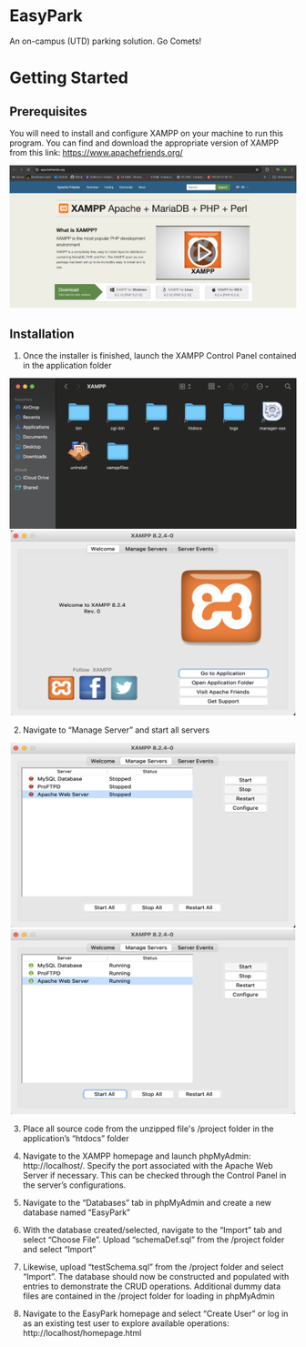 # EasyPark
An on-campus (UTD) parking solution. Go Comets!

# Getting Started 
## Prerequisites 

You will need to install and configure XAMPP on your machine to run this program. You can find and download the appropriate version of XAMPP from this link: https://www.apachefriends.org/

![xampp](data/images/xampp.png)

## Installation 

1. Once the installer is finished, launch the XAMPP Control Panel contained in the application folder 

<p align="center">
  <img src="data/images/app_folder.png" width="750"/>  
  <br />
  <img src="data/images/launch_xampp.png" width="500" height="325"/>
</p>

2. Navigate to “Manage Server” and start all servers

<p align="center">
  <img src="data/images/manage_server.png" width="500" height="325"/>
  <img src="data/images/start_server.png" width="500" height="325"/>
</p>

3. Place all source code from the unzipped file's /project folder in the application’s “htdocs” folder

4. Navigate to the XAMPP homepage and launch phpMyAdmin: http://localhost/. Specify the port associated with the Apache Web Server if necessary. This can be checked through the Control Panel in the server’s configurations.

5. Navigate to the “Databases” tab in phpMyAdmin and create a new database named “EasyPark”

6. With the database created/selected, navigate to the “Import” tab and select “Choose File”. Upload “schemaDef.sql” from the /project folder and select “Import”

7. Likewise, upload “testSchema.sql” from the /project folder and select “Import”. The database should now be constructed and populated with entries to demonstrate the CRUD operations. Additional dummy data files are contained in the /project folder for loading in phpMyAdmin

8. Navigate to the EasyPark homepage and select “Create User” or log in as an existing test user to explore available operations: http://localhost/homepage.html
